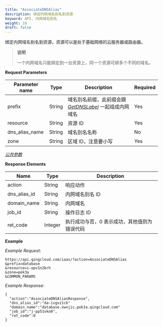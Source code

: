 ```yaml
---
title: "AssociateDNSAlias"
description: 绑定内网域名别名到资源
keyword: API, 内网域名别名
weight: 10
draft: false
---
```


绑定内网域名别名到资源，资源可以是处于基础网络的云服务器或路由器。

> **说明**
>
> 一个内网域名只能绑定到一台资源上，同一个资源可绑多个不同的域名。

**Request Parameters**

| Parameter name | Type | Description | Required |
| --- | --- | --- | --- |
| prefix | String | 域名别名前缀，此前缀会跟 [_GetDNSLabel_](../get_dns_label/) 一起组成内网域名 | Yes |
| resource | String | 资源 ID | Yes |
| dns_alias_name | String | 域名别名名称 | No |
| zone | String | 区域 ID，注意要小写 | Yes |

[_公共参数_](../../get_api/parameters/)

**Response Elements**

| Name | Type | Description |
| --- | --- | --- |
| action | String | 响应动作 |
| dns_alias_id | String | 内网域名别名 ID |
| domain_name | String | 内网域名 |
| job_id | String | 操作日志 ID |
| ret_code | Integer | 执行成功与否，0 表示成功，其他值则为错误代码 |

**Example**

_Example Request_:

```
https://api.qingcloud.com/iaas/?action=AssociateDNSAlias
&prefix=database
&resource=i-opv1n2brh
&zone=pek3a
&COMMON_PARAMS
```

_Example Response_:

```
{
  "action":"AssociateDNSAliasResponse",
  "dns_alias_id":"da-ivgvz1cb"
  "domain_name":"database.xwxjic.pek3a.qingcloud.com"
  "job_id":"j-pp51vko0",
  "ret_code":0
}
```
